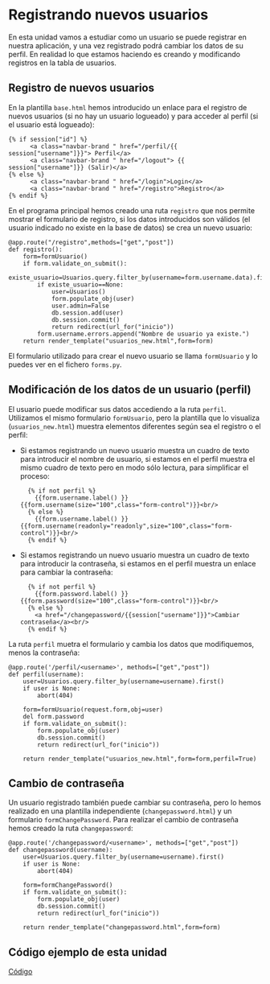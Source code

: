 # Registrando nuevos usuarios

En esta unidad vamos a estudiar como un usuario se puede registrar en nuestra aplicación, y una vez registrado podrá cambiar los datos de su perfil. En realidad lo que estamos haciendo es creando y modificando registros en la tabla de usuarios.

## Registro de nuevos usuarios

En la plantilla `base.html` hemos introducido un enlace para el registro de nuevos usuarios (si no hay un usuario logueado) y para acceder al perfil (si el usuario está logueado):

	{% if session["id"] %}
          <a class="navbar-brand " href="/perfil/{{ session["username"]}}"> Perfil</a>
          <a class="navbar-brand " href="/logout"> {{ session["username"]}} (Salir)</a>
    {% else %}
          <a class="navbar-brand " href="/login">Login</a>
          <a class="navbar-brand " href="/registro">Registro</a>
    {% endif %}

En el programa principal hemos creado una ruta `registro` que nos permite mostrar el formulario de registro, si los datos introducidos son válidos (el usuario indicado no existe en la base de datos) se crea un nuevo usuario:

	@app.route("/registro",methods=["get","post"])
	def registro():
		form=formUsuario()
		if form.validate_on_submit():
			existe_usuario=Usuarios.query.filter_by(username=form.username.data).first()
			if existe_usuario==None:
				user=Usuarios()
				form.populate_obj(user)
				user.admin=False
				db.session.add(user)
				db.session.commit()
				return redirect(url_for("inicio"))
			form.username.errors.append("Nombre de usuario ya existe.")
		return render_template("usuarios_new.html",form=form)

El formulario utilizado para crear el nuevo usuario se llama `formUsuario` y lo puedes ver en el fichero `forms.py`. 

## Modificación de los datos de un usuario (perfil)

El usuario puede modificar sus datos accediendo a la ruta `perfil`. Utilizamos el mismo formulario `formUsuario`, pero la plantilla que lo visualiza (`usuarios_new.html`) muestra elementos diferentes según sea el registro o el perfil:

* Si estamos registrando un nuevo usuario muestra un cuadro de texto para introducir el nombre de usuario, si estamos en el perfil muestra el mismo cuadro de texto pero en modo sólo lectura, para simplificar el proceso:

		{% if not perfil %}
          {{form.username.label() }}{{form.username(size="100",class="form-control")}}<br/>
        {% else %}
          {{form.username.label() }}{{form.username(readonly="readonly",size="100",class="form-control")}}<br/>
        {% endif %} 

* Si estamos registrando un nuevo usuario muestra un cuadro de texto para introducir la contraseña, si estamos en el perfil muestra un enlace para cambiar la contraseña:

		{% if not perfil %}
          {{form.password.label() }}{{form.password(size="100",class="form-control")}}<br/>
        {% else %}
          <a href="/changepassword/{{session["username"]}}">Cambiar contraseña</a><br/>
        {% endif %}

La ruta `perfil` muetra el formulario y cambia los datos que modifiquemos, menos la contraseña:

	@app.route('/perfil/<username>', methods=["get","post"])
	def perfil(username):
		user=Usuarios.query.filter_by(username=username).first()
		if user is None:
			abort(404)	

		form=formUsuario(request.form,obj=user)
		del form.password	
		if form.validate_on_submit():
			form.populate_obj(user)
			db.session.commit()
			return redirect(url_for("inicio"))	

		return render_template("usuarios_new.html",form=form,perfil=True)

## Cambio de contraseña

Un usuario registrado también puede cambiar su contraseña, pero lo hemos realizado en una plantilla independiente (`changepassword.html`) y un formulario `formChangePassword`. Para realizar el cambio de contraseña hemos creado la ruta `changepassword`:

	@app.route('/changepassword/<username>', methods=["get","post"])
	def changepassword(username):
		user=Usuarios.query.filter_by(username=username).first()
		if user is None:
			abort(404)	

		form=formChangePassword()
		if form.validate_on_submit():
			form.populate_obj(user)
			db.session.commit()
			return redirect(url_for("inicio"))	

		return render_template("changepassword.html",form=form)

## Código ejemplo de esta unidad

[Código](../../ejemplos/u28)